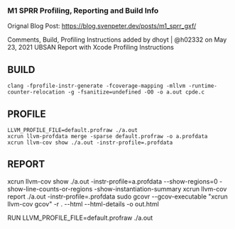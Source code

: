 ### M1 SPRR Profiling, Reporting and Build Info

Orignal Blog Post: https://blog.svenpeter.dev/posts/m1_sprr_gxf/
 
 Comments, Build, Profiling Instructions added by dhoyt | @h02332 on May 23, 2021
 UBSAN Report with Xcode Profiling Instructions

BUILD 
---------
 	clang -fprofile-instr-generate -fcoverage-mapping -mllvm -runtime-counter-relocation -g -fsanitize=undefined -O0 -o a.out cpde.c
 
PROFILE 
--------
 	LLVM_PROFILE_FILE=default.profraw ./a.out
	xcrun llvm-profdata merge -sparse default.profraw -o a.profdata
	xcrun llvm-cov show ./a.out -instr-profile=.profdata

REPORT
--------
 xcrun llvm-cov show ./a.out -instr-profile=a.profdata --show-regions=0 -show-line-counts-or-regions -show-instantiation-summary
 xcrun llvm-cov report ./a.out -instr-profile=.profdata
 sudo gcovr --gcov-executable "xcrun llvm-cov gcov" -r . --html --html-details -o out.html

RUN
	LLVM_PROFILE_FILE=default.profraw ./a.out
